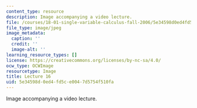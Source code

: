 ```yaml
---
content_type: resource
description: Image accompanying a video lecture.
file: /courses/18-01-single-variable-calculus-fall-2006/5e34598d0ed4fd5ce0047d5754f510fa_lec16.jpg
file_type: image/jpeg
image_metadata:
  caption: ''
  credit: ''
  image-alt: ''
learning_resource_types: []
license: https://creativecommons.org/licenses/by-nc-sa/4.0/
ocw_type: OCWImage
resourcetype: Image
title: Lecture 16
uid: 5e34598d-0ed4-fd5c-e004-7d5754f510fa
---
```

Image accompanying a video lecture.